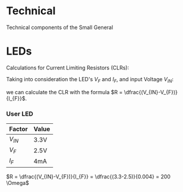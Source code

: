 # Technical

Technical components of the Small General


# LEDs

Calculations for Current Limiting Resistors (CLRs):

Taking into consideration the LED's $V_{F}$ and $I_{F}$, and input Voltage $V_{IN}$:

we can calculate the CLR with the formula $R = \dfrac{(V_{IN}-V_{F})}{I_{F}}$.

### User LED


| Factor     | Value |
| ---------- | ----- |
| $V_{IN}$ | 3.3V  |
| $V_{F}$  | 2.5V  |
| $I_{F}$  | 4mA   |

$R = \dfrac{(V_{IN}-V_{F})}{I_{F}} = \dfrac{(3.3-2.5)}{0.004} = 200 \Omega$
